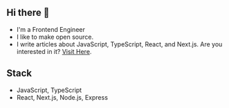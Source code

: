 ## Hi there 👋
- I'm a Frontend Engineer
- I like to make open source.
- I write articles about JavaScript, TypeScript, React, and Next.js. Are you interested in it? [Visit Here](https://medium.com/@kjinengineer).

## Stack
- JavaScript, TypeScript
- React, Next.js, Node.js, Express
